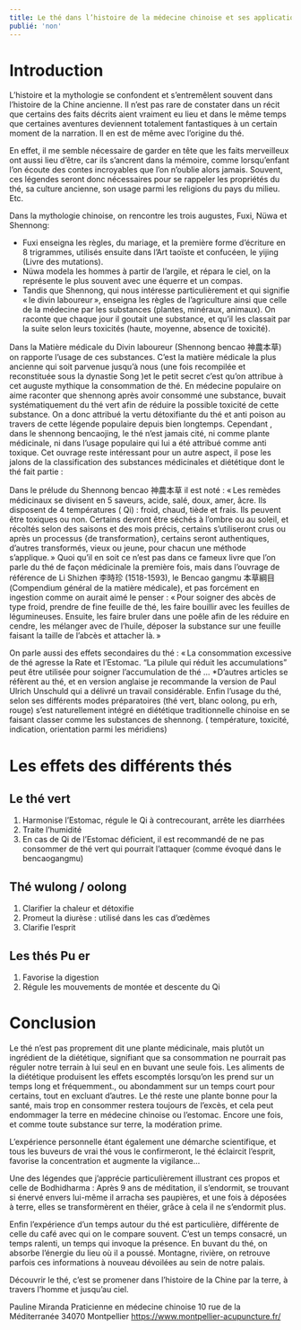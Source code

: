 ```yaml
---
title: Le thé dans l’histoire de la médecine chinoise et ses applications
publié: 'non'
---
```


# Introduction

L’histoire et la mythologie se confondent et s’entremêlent souvent dans l’histoire de la Chine ancienne. Il n’est pas rare de constater dans un récit que certains des faits décrits aient vraiment eu lieu et dans le même temps que certaines aventures deviennent totalement fantastiques à un certain moment de la narration. Il en est de même avec l’origine du thé.

En effet, il me semble nécessaire de garder en tête que les faits merveilleux ont aussi lieu d’être, car ils s’ancrent dans la mémoire, comme lorsqu’enfant l’on écoute des contes incroyables que l’on n’oublie alors jamais. Souvent, ces légendes seront donc nécessaires pour se rappeler les propriétés du thé, sa culture ancienne, son usage parmi les religions du pays du milieu. Etc.

Dans la mythologie chinoise, on rencontre les trois augustes, Fuxi, Nüwa et Shennong:
- Fuxi enseigna les règles, du mariage, et la première forme d’écriture en 8 trigrammes, utilisés ensuite dans l’Art taoïste et confucéen, le yijing (Livre des mutations).
- Nüwa modela les hommes à partir de l’argile, et répara le ciel, on la représente le plus souvent avec une équerre et un compas.
- Tandis que Shennong, qui nous intéresse particulièrement et qui signifie « le divin laboureur », enseigna les règles de l’agriculture ainsi que celle de la médecine par les substances (plantes, minéraux, animaux). On raconte que chaque jour il goutait une substance, et qu’il les classait par la suite selon leurs toxicités (haute, moyenne, absence de toxicité). 

Dans la Matière médicale du Divin laboureur (Shennong bencao 神農本草) on rapporte l’usage de ces substances. C’est la matière médicale la plus ancienne qui soit parvenue jusqu’à nous (une fois recompilée et reconstituée sous la dynastie Song )et le petit secret c’est qu’on attribue à cet auguste mythique la consommation de thé. 
En médecine populaire on aime raconter que shennong après avoir consommé une substance, buvait systématiquement du thé vert afin de réduire la possible toxicité de cette substance. On a donc attribué la vertu détoxifiante du thé et anti poison au travers de cette légende populaire depuis bien longtemps.
Cependant , dans le shennong bencaojing, le thé n’est jamais cité, ni comme plante médicinale, ni dans l’usage populaire qui lui a été attribué comme anti toxique. 
Cet ouvrage reste intéressant pour un autre aspect, il pose les jalons de la classification des substances médicinales et diététique dont le thé fait partie : 

Dans le prélude du Shennong bencao 神農本草 il est noté :
 « Les remèdes médicinaux se divisent en 5 saveurs, acide, salé, doux, amer, âcre. Ils disposent de 4 températures ( Qi) : froid, chaud, tiède et frais. Ils peuvent être toxiques ou non. Certains devront être séchés à l’ombre ou au soleil, et récoltés selon des saisons et des mois précis, certains s’utiliseront crus ou après un processus {de transformation}, certains seront authentiques, d’autres transformés, vieux ou jeune, pour chacun une méthode s’applique. » 
Quoi qu’il en soit ce n’est pas dans ce  fameux livre que l’on parle du thé de façon médicinale la première fois, mais dans l’ouvrage de référence de Li Shizhen 李時珍 (1518-1593), le Bencao gangmu 本草綱目 (Compendium général de la matière médicale), et pas forcément en ingestion comme on aurait aimé le penser : 
« Pour soigner des abcès de type froid, prendre de fine feuille de thé, les faire bouillir avec les feuilles de légumineuses. Ensuite, les faire bruler dans une poêle afin de les réduire en cendre, les mélanger avec de l’huile, déposer la substance sur une feuille faisant la taille de l’abcès et attacher là. »

On parle aussi des effets secondaires du thé :
« La consommation excessive de thé agresse la Rate et l’Estomac. “La pilule qui réduit les accumulations” peut être utilisée pour soigner l’accumulation de thé … 
*D’autres articles se réfèrent au thé, et en version anglaise je recommande la version de Paul Ulrich Unschuld qui a délivré un travail considérable.
Enfin l’usage du thé, selon ses différents modes préparatoires (thé vert, blanc oolong, pu erh, rouge) s’est naturellement intégré en diététique traditionnelle chinoise en se faisant classer comme les substances de shennong. ( température, toxicité, indication, orientation parmi les méridiens)

# Les effets des différents thés

## Le thé vert

1)	Harmonise l’Estomac, régule le Qi à contrecourant, arrête les diarrhées
2)	Traite l’humidité
3)	En cas de Qi de l’Estomac déficient, il est recommandé de ne pas consommer de thé vert qui pourrait l’attaquer (comme évoqué dans le bencaogangmu)

## Thé wulong / oolong

1)	Clarifier la chaleur et détoxifie
2)	Promeut la diurèse : utilisé dans les cas d’œdèmes
3)	Clarifie l’esprit

## Les thés Pu er 

1)	Favorise la digestion 
2)	Régule les mouvements de montée et descente du Qi

# Conclusion

Le thé n’est pas proprement dit une plante médicinale, mais plutôt un ingrédient de la diététique, signifiant que sa consommation ne pourrait pas réguler notre terrain à lui seul en en buvant une seule fois. Les aliments de la diététique produisent les effets escomptés lorsqu’on les prend sur un temps long et fréquemment., ou abondamment sur un temps court pour certains, tout en excluant d’autres. Le thé reste une plante bonne pour la santé, mais trop en consommer restera toujours de l’excès, et cela peut endommager la terre en médecine chinoise ou l’estomac. Encore une fois, et comme toute substance sur terre, la modération prime.

L’expérience personnelle étant également une démarche scientifique, et tous les buveurs de vrai thé vous le confirmeront, le thé éclaircit l’esprit, favorise la concentration et augmente la vigilance…

Une des légendes que j’apprécie particulièrement illustrant ces propos et celle de Bodhidharma :  Après 9 ans de méditation, il s’endormit, se trouvant si énervé envers lui-même il arracha ses paupières, et une fois à déposées à terre, elles se transformèrent en théier, grâce à cela il ne s’endormit plus.

Enfin l’expérience d’un temps autour du thé est particulière, différente de celle du café avec qui on le compare souvent. C’est un temps consacré, un temps ralenti, un temps qui invoque la présence. En buvant du thé, on absorbe l’énergie du lieu où il a poussé. Montagne, rivière, on retrouve parfois ces informations à nouveau dévoilées au sein de notre palais.

Découvrir le thé, c’est se promener dans l’histoire de la Chine par la terre, à travers l’homme et jusqu’au ciel.

Pauline Miranda
Praticienne en médecine chinoise
10 rue de la Méditerranée 34070 Montpellier
https://www.montpellier-acupuncture.fr/
